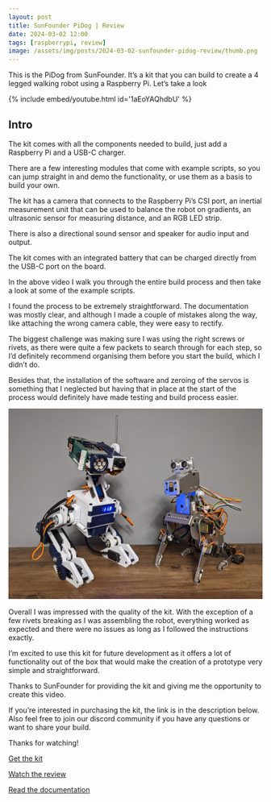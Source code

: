 ```yaml
---
layout: post
title: SunFounder PiDog | Review
date: 2024-03-02 12:00
tags: [raspberrypi, review]
image: /assets/img/posts/2024-03-02-sunfounder-pidog-review/thumb.png
---
```


This is the PiDog from SunFounder. It’s a kit that you can build to create a 4 legged walking robot using a Raspberry Pi. Let’s take a look

{% include embed/youtube.html id='1aEoYAQhdbU' %}

## Intro

The kit comes with all the components needed to build, just add a Raspberry Pi and a USB-C charger.

There are a few interesting modules that come with example scripts, so you can jump straight in and demo the functionality, or use them as a basis to build your own.

The kit has a camera that connects to the Raspberry Pi’s CSI port, an inertial measurement unit that can be used to balance the robot on gradients, an ultrasonic sensor for measuring distance, and an RGB LED strip.

There is also a directional sound sensor and speaker for audio input and output.

The kit comes with an integrated battery that can be charged directly from the USB-C port on the board.

In the above video I walk you through the entire build process and then take a look at some of the example scripts.

I found the process to be extremely straightforward. The documentation was mostly clear, and although I made a couple of mistakes along the way, like attaching the wrong camera cable, they were easy to rectify.

The biggest challenge was making sure I was using the right screws or rivets, as there were quite a few packets to search through for each step, so I’d definitely recommend organising them before you start the build, which I didn’t do.

Besides that, the installation of the software and zeroing of the servos is something that I neglected but having that in place at the start of the process would definitely have made testing and build process easier.

![Making Friends](/assets/img/posts/2024-03-02-sunfounder-pidog-review/friend.jpg)

Overall I was impressed with the quality of the kit. With the exception of a few rivets breaking as I was assembling the robot, everything worked as expected and there were no issues as long as I followed the instructions exactly.

I’m excited to use this kit for future development as it offers a lot of functionality out of the box that would make the creation of a prototype very simple and straightforward.

Thanks to SunFounder for providing the kit and giving me the opportunity to create this video.

If you’re interested in purchasing the kit, the link is in the description below. Also feel free to join our discord community if you have any questions or want to share your build.

Thanks for watching! 

[Get the kit](https://www.sunfounder.com/products/sunfounder-pidog-robot-dog-kit-for-raspberry-pi)

[Watch the review](https://youtu.be/1aEoYAQhdbU)

[Read the documentation](https://docs.sunfounder.com/projects/pidog/en/latest/)

